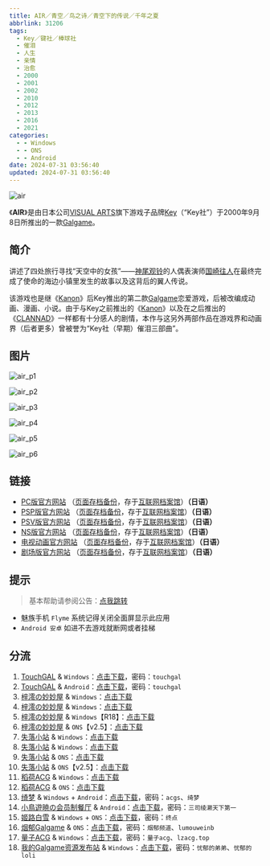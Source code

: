```yaml
---
title: AIR／青空／鸟之诗／青空下的传说／千年之夏
abbrlink: 31206
tags:
  - Key／键社／棒球社
  - 催泪
  - 人生
  - 亲情
  - 治愈
  - 2000
  - 2001
  - 2002
  - 2010
  - 2012
  - 2013
  - 2016
  - 2021
categories:
  - - Windows
  - - ONS
  - - Android
date: 2024-07-31 03:56:40
updated: 2024-07-31 03:56:40
---
```


![air](https://unpkg.com/galgame/img/air.webp)

《**AIR**》是由日本公司[VISUAL ARTS](https://zh.moegirl.org.cn/VISUAL_ARTS)旗下游戏子品牌[Key](https://zh.moegirl.org.cn/Key)（“Key社”）于2000年9月8日所推出的一款[Galgame](https://zh.moegirl.org.cn/Galgame)。

<!-- more -->

## 简介

讲述了四处旅行寻找“天空中的女孩”——[神尾观铃](https://zh.moegirl.org.cn/神尾观铃)的人偶表演师[国崎往人](https://zh.moegirl.org.cn/国崎往人)在最终完成了使命的海边小镇里发生的故事以及这背后的翼人传说。

该游戏也是继《[Kanon](https://zh.moegirl.org.cn/Kanon)》后Key推出的第二款[Galgame](https://zh.moegirl.org.cn/Galgame)恋爱游戏，后被改编成动画、漫画、小说。由于与Key之前推出的《[Kanon](https://zh.moegirl.org.cn/Kanon)》以及在之后推出的《[CLANNAD](https://zh.moegirl.org.cn/CLANNAD)》一样都有十分感人的剧情，本作与这另外两部作品在游戏界和动画界（后者更多）曾被誉为“Key社（早期）催泪三部曲”。

## 图片

![air_p1](https://unpkg.com/galgame/img/air_p1.webp)

![air_p2](https://unpkg.com/galgame/img/air_p2.webp)

![air_p3](https://unpkg.com/galgame/img/air_p3.webp)

![air_p4](https://unpkg.com/galgame/img/air_p4.webp)

![air_p5](https://unpkg.com/galgame/img/air_p5.webp)

![air_p6](https://unpkg.com/galgame/img/air_p6.webp)

## 链接

- [PC版官方网站](http://key.visualarts.gr.jp/product/air/) （[页面存档备份](https://web.archive.org/web/20090628121958/http://key.visualarts.gr.jp/product/air/)，存于[互联网档案馆](https://zh.wikipedia.org/wiki/互联网档案馆)）**（日语）**
- [PSP版官方网站](http://prot.co.jp/psp/air/) （[页面存档备份](https://web.archive.org/web/20120609230702/http://prot.co.jp/psp/air/)，存于[互联网档案馆](https://zh.wikipedia.org/wiki/互联网档案馆)）**（日语）**
- [PSV版官方网站](https://prot.co.jp/psv/air/) （[页面存档备份](https://web.archive.org/web/20210909222907/https://prot.co.jp/psv/air/)，存于[互联网档案馆](https://zh.wikipedia.org/wiki/互联网档案馆)）**（日语）**
- [NS版官方网站](https://www.prot.co.jp/switch/air/index.html) （[页面存档备份](https://web.archive.org/web/20210817144341/https://www.prot.co.jp/switch/air/index.html)，存于[互联网档案馆](https://zh.wikipedia.org/wiki/互联网档案馆)）**（日语）**
- [电视动画官方网站](http://www.tbs.co.jp/anime/air/) （[页面存档备份](https://web.archive.org/web/20071011002201/http://www.tbs.co.jp/anime/air/)，存于[互联网档案馆](https://zh.wikipedia.org/wiki/互联网档案馆)）**（日语）**
- [剧场版官方网站](http://www.toei-anim.co.jp/movie/movie_air/) （[页面存档备份](https://web.archive.org/web/20050421033804/http://www.toei-anim.co.jp/movie/movie_air/)，存于[互联网档案馆](https://zh.wikipedia.org/wiki/互联网档案馆)）**（日语）**

## 提示

> 基本帮助请参阅公告：[点我跳转](/p/announcement/)

- 魅族手机 `Flyme` 系统记得关闭全面屏显示此应用
- `Android 安卓` 如进不去游戏就断网或者挂梯

## 分流

1. [TouchGAL](https://touchgal.net/) & `Windows`：[点击下载](https://pan.touchgal.net/s/513tE)，密码：`touchgal`
2. [TouchGAL](https://touchgal.net/) & `Android`：[点击下载](https://pan.touchgal.net/s/vp3SW)，密码：`touchgal`
3. [梓澪の妙妙屋](https://zi0.cc/) & `Windows`：[点击下载](https://zi0.cc/d/%60%E3%80%90%E5%90%88%E9%9B%86%E7%B3%BB%E5%88%97%E3%80%91/%E3%80%90PC%E3%80%91key%E7%A4%BE%E7%B3%BB%E5%88%97%E4%BD%9C%E5%93%81/AIR.zip?sign=I4OcKdBwhBFH97pOgMbW5iqhR9saxuqghi8t9TxUAx4=:0)
4. [梓澪の妙妙屋](https://zi0.cc/) & `Windows`：[点击下载](https://zi0.cc/d/%60%E3%80%90%E5%90%88%E9%9B%86%E7%B3%BB%E5%88%97%E3%80%91/%E6%B1%89%E5%8C%96galgame%E4%BC%9A%E7%A4%BE%E5%90%88%E9%9B%86/%E6%B1%89%E5%8C%96%E4%BC%9A%E7%A4%BE%E5%90%88%E9%9B%86%E9%83%A8%E5%88%86%20part24/KEY/%E6%B1%89%E5%8C%96%E7%89%88/%5B000908%5D%5BKey%5D%20AIR.rar?sign=kIDVl6beX3jsCeWIDGtKoX1ydhqF8MkVuQJDftYJLHA=:0)
5. [梓澪の妙妙屋](https://zi0.cc/) & `Windows`【R18】：[点击下载](https://zi0.cc/d/%60%E3%80%90%E5%90%88%E9%9B%86%E7%B3%BB%E5%88%97%E3%80%91/%E5%8D%97%2BGalGame%E6%B1%89%E5%8C%96%E5%8C%BA%E5%85%A8%E5%8C%BA%E8%B5%84%E6%BA%90%E5%A4%87%E4%BB%BD/1/12/%5BKEY%5D%20AIR%2018X%20%E7%89%88%20%20%E9%B8%9F%E4%B9%8B%E8%AF%97%2018X%E7%89%88%20%E6%B1%89%E5%8C%96%E7%A1%AC%E7%9B%98%E7%89%88%5BKeyFC%E6%B1%89%E5%8C%96%E7%BB%84%5D.zip?sign=VzjNT8JpXzYKwwXwbHDafdheCqTqtDbsAK4KPry6hlw=:0)
6. [梓澪の妙妙屋](https://zi0.cc/) & `ONS`【v2.5】：[点击下载](https://zi0.cc/d/%60%E3%80%90%E5%BD%92%20%E6%A1%A3%E3%80%91/%E3%80%90ONS%E5%90%88%E9%9B%86%E3%80%91/%5BKEY%5DAIR_V2.5.7z?sign=B_WredXUX1n-darae89yJEEgUaHL5WodhTSi9WLm1uA=:0)
7. [失落小站](https://www.shinnku.com/) & `Windows`：[点击下载](https://www.shinnku.com/api/download/zd/0001-0500/[000908][Key]%20AIR.rar)
8. [失落小站](https://www.shinnku.com/) & `Windows`：[点击下载](https://www.shinnku.com/api/download/0/win/Air.7z)
9. [失落小站](https://www.shinnku.com/) & `ONS`：[点击下载](https://www.shinnku.com/api/download/0/ons/AIR.zip)
10. [失落小站](https://www.shinnku.com/) & `ONS`【v2.5】：[点击下载](https://www.shinnku.com/api/download/0/ons/AIR-v2.5.zip)
11. [稻荷ACG](https://amoebi.com/) & `Windows`：[点击下载](https://sakustar.me/art/309)
12. [稻荷ACG](https://amoebi.com/) & `ONS`：[点击下载](https://sakustar.me/art/610)
13. [绮梦](https://acgs.one/) & `Windows` + `Android`：[点击下载](https://acgs.one/game/152.html)，密码：`acgs`、`绮梦`
14. [小鳥遊暁の会员制餐厅](https://t-satoru.top/) & `Android`：[点击下载](https://pan.t-satoru.top/d/ode5/Galgames/%E3%80%90%E8%87%AA%E5%B0%81%E5%8C%85%E3%80%91%E9%9A%8F%E7%BC%98%E5%88%86%E4%BA%AB/AIR/%E3%80%90%E9%9D%92%E7%A9%BA%E3%80%91AIR_od.rar)，密码：`三司绫濑天下第一`
15. [姬路白雪](https://pan.jlbx.xyz/) & `Windows` + `ONS`：[点击下载](https://pan.jlbx.xyz/GalGame?s=air)，密码：`终点`
16. [烟郁Galgame](https://yanyugal.top/) & `ONS`：[点击下载](https://yanyugal.top/d/disk1/%E5%B0%8F%E5%B0%8F%E7%9A%84%E5%88%86%E4%BA%AB%EF%BC%88PC%EF%BC%86%E5%AE%89%E5%8D%93%EF%BC%89/%E5%AE%89%E5%8D%93/ons/Air.7z)，密码：`烟郁频道`、`lumouweinb`
17. [量子ACG](https://lzacg.org/) & `Windows`：[点击下载](https://lzacg.org/381)，密码：`量子acg`、`lzacg.top`
18. [我的Galgame资源发布站](https://www.ttloli.com/) & `Windows`：[点击下载](https://www.ttloli.com/air.html)，密码：`忧郁的弟弟`、`忧郁的loli`
